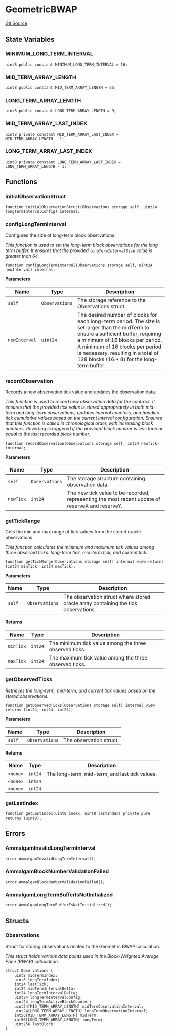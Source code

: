 # GeometricBWAP
[Git Source](https://github.com/Ammalgam-Protocol/core-v1/blob/04a3f1fa0f3d490fb4de634cc2e3c4a82c163e7a/contracts/libraries/GeometricBWAP.sol)


## State Variables
### MINIMUM_LONG_TERM_INTERVAL

```solidity
uint8 public constant MINIMUM_LONG_TERM_INTERVAL = 16;
```


### MID_TERM_ARRAY_LENGTH

```solidity
uint8 public constant MID_TERM_ARRAY_LENGTH = 65;
```


### LONG_TERM_ARRAY_LENGTH

```solidity
uint8 public constant LONG_TERM_ARRAY_LENGTH = 9;
```


### MID_TERM_ARRAY_LAST_INDEX

```solidity
uint8 private constant MID_TERM_ARRAY_LAST_INDEX = MID_TERM_ARRAY_LENGTH - 1;
```


### LONG_TERM_ARRAY_LAST_INDEX

```solidity
uint8 private constant LONG_TERM_ARRAY_LAST_INDEX = LONG_TERM_ARRAY_LENGTH - 1;
```


## Functions
### initialObservationStruct


```solidity
function initialObservationStruct(Observations storage self, uint24 longTermIntervalConfig) internal;
```

### configLongTermInterval

Configures the size of long-term block observations.

*This function is used to set the long-term block observations for the long term buffer.
It ensures that the provided `longTermIntervalSize` value is greater than 64.*


```solidity
function configLongTermInterval(Observations storage self, uint24 newInterval) internal;
```
**Parameters**

|Name|Type|Description|
|----|----|-----------|
|`self`|`Observations`|The storage reference to the Observations struct.|
|`newInterval`|`uint24`|The desired number of blocks for each long-term period. The size is set larger than the midTerm to ensure a sufficient buffer, requiring a minimum of 16 blocks per period. A minimum of 16 blocks per period is necessary, resulting in a total of 128 blocks (16 * 8) for the long-term buffer.|


### recordObservation

Records a new observation tick value and updates the observation data.

*This function is used to record new observation data for the contract. It ensures that
the provided tick value is stored appropriately in both mid-term and long-term
observations, updates interval counters, and handles tick cumulative values based
on the current interval configuration. Ensures that this function is called in
chronological order, with increasing block numbers. Reverting is triggered if the
provided block number is less than or equal to the last recorded block number.*


```solidity
function recordObservation(Observations storage self, int24 newTick) internal;
```
**Parameters**

|Name|Type|Description|
|----|----|-----------|
|`self`|`Observations`|The storage structure containing observation data.|
|`newTick`|`int24`|The new tick value to be recorded, representing the most recent update of reserveX and reserveY.|


### getTickRange

Gets the min and max range of tick values from the stored oracle observations.

*This function calculates the minimum and maximum tick values among three observed ticks:
long-term tick, mid-term tick, and current tick.*


```solidity
function getTickRange(Observations storage self) internal view returns (int24 minTick, int24 maxTick);
```
**Parameters**

|Name|Type|Description|
|----|----|-----------|
|`self`|`Observations`|The observation struct where stored oracle array containing the tick observations.|

**Returns**

|Name|Type|Description|
|----|----|-----------|
|`minTick`|`int24`|The minimum tick value among the three observed ticks.|
|`maxTick`|`int24`|The maximum tick value among the three observed ticks.|


### getObservedTicks

*Retrieves the long-term, mid-term, and current tick values based on the stored observations.*


```solidity
function getObservedTicks(Observations storage self) internal view returns (int24, int24, int24);
```
**Parameters**

|Name|Type|Description|
|----|----|-----------|
|`self`|`Observations`|The observation struct.|

**Returns**

|Name|Type|Description|
|----|----|-----------|
|`<none>`|`int24`|The long-term, mid-term, and last tick values.|
|`<none>`|`int24`||
|`<none>`|`int24`||


### getLastIndex


```solidity
function getLastIndex(uint8 index, uint8 lastIndex) private pure returns (uint8);
```

## Errors
### AmmalgamInvalidLongTermInterval

```solidity
error AmmalgamInvalidLongTermInterval();
```

### AmmalgamBlockNumberValidationFailed

```solidity
error AmmalgamBlockNumberValidationFailed();
```

### AmmalgamLongTermBufferIsNotInitialized

```solidity
error AmmalgamLongTermBufferIsNotInitialized();
```

## Structs
### Observations
Struct for storing observations related to the Geometric BWAP calculation.

*This struct holds various data points used in the Block-Weighted Average Price (BWAP)
calculation.*


```solidity
struct Observations {
    uint8 midTermIndex;
    uint8 longTermIndex;
    int24 lastTick;
    int24 midTermIntervalDelta;
    int24 longTermIntervalDelta;
    uint24 longTermIntervalConfig;
    uint24 longTermActiveBlockCounter;
    uint24[MID_TERM_ARRAY_LENGTH] midTermObservationInterval;
    uint24[LONG_TERM_ARRAY_LENGTH] longTermObservationInterval;
    int56[MID_TERM_ARRAY_LENGTH] midTerm;
    int56[LONG_TERM_ARRAY_LENGTH] longTerm;
    uint256 lastBlock;
}
```

